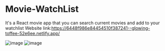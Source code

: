 # Movie-WatchList
It's a React  movie app that you can search current movies and add to your watchlist
Website link:https://6448f986e84454510f387241--glowing-toffee-52e6ee.netlify.app/

![image](https://user-images.githubusercontent.com/48480726/234545852-beeea5aa-25ff-44f7-9861-37d09b4650f3.png)
![image](https://user-images.githubusercontent.com/48480726/234545968-78ff2f23-2849-4edb-b3e0-a7cdf6c2efb2.png)

